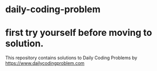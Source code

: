# daily-coding-problem
# first try yourself before moving to solution.
This repository contains solutions to Daily Coding Problems by https://www.dailycodingproblem.com
